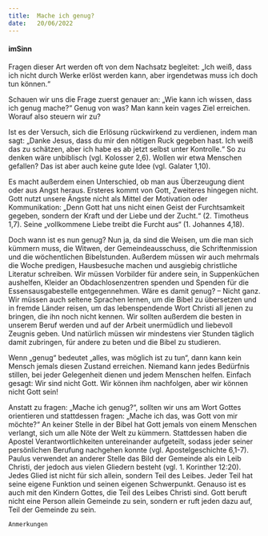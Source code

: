 ```yaml
---
title:  Mache ich genug?
date:   20/06/2022
---
```


#### imSinn

Fragen dieser Art werden oft von dem Nachsatz begleitet: „Ich weiß, dass ich nicht durch Werke erlöst werden kann, aber irgendetwas muss ich doch tun können.“

Schauen wir uns die Frage zuerst genauer an: „Wie kann ich wissen, dass ich genug mache?“ Genug von was? Man kann kein vages Ziel erreichen. Worauf also steuern wir zu?

Ist es der Versuch, sich die Erlösung rückwirkend zu verdienen, indem man sagt: „Danke Jesus, dass du mir den nötigen Ruck gegeben hast. Ich weiß das zu schätzen, aber ich habe es ab jetzt selbst unter Kontrolle.“ So zu denken wäre unbiblisch (vgl. Kolosser 2,6). Wollen wir etwa Menschen gefallen? Das ist aber auch keine gute Idee (vgl. Galater 1,10).

Es macht außerdem einen Unterschied, ob man aus Überzeugung dient oder aus Angst heraus. Ersteres kommt von Gott, Zweiteres hingegen nicht. Gott nutzt unsere Ängste nicht als Mittel der Motivation oder Kommunikation: „Denn Gott hat uns nicht einen Geist der Furchtsamkeit gegeben, sondern der Kraft und der Liebe und der Zucht.“ (2. Timotheus 1,7). Seine „vollkommene Liebe treibt die Furcht aus“ (1. Johannes 4,18).

Doch wann ist es nun genug? Nun ja, da sind die Weisen, um die man sich kümmern muss, die Witwen, der Gemeindeausschuss, die Schriftenmission und die wöchentlichen Bibelstunden. Außerdem müssen wir auch mehrmals die Woche predigen, Hausbesuche machen und ausgiebig christliche Literatur schreiben. Wir müssen Vorbilder für andere sein, in Suppenküchen aushelfen, Kleider an Obdachlosenzentren spenden und Spenden für die Essensausgabestelle entgegennehmen. Wäre es damit genug? – Nicht ganz. Wir müssen auch seltene Sprachen lernen, um die Bibel zu übersetzen und in fremde Länder reisen, um das lebenspendende Wort Christi all jenen zu bringen, die ihn noch nicht kennen. Wir sollten außerdem die besten in unserem Beruf werden und auf der Arbeit unermüdlich und liebevoll Zeugnis geben. Und natürlich müssen wir mindestens vier Stunden täglich damit zubringen, für andere zu beten und die Bibel zu studieren.

Wenn „genug“ bedeutet „alles, was möglich ist zu tun“, dann kann kein Mensch jemals diesen Zustand erreichen. Niemand kann jedes Bedürfnis stillen, bei jeder Gelegenheit dienen und jedem Menschen helfen. Einfach gesagt: Wir sind nicht Gott. Wir können ihm nachfolgen, aber wir können nicht Gott sein!

Anstatt zu fragen: „Mache ich genug?“, sollten wir uns am Wort Gottes orientieren und stattdessen fragen: „Mache ich das, was Gott von mir möchte?“ An keiner Stelle in der Bibel hat Gott jemals von einem Menschen verlangt, sich um alle Nöte der Welt zu kümmern. Stattdessen haben die Apostel Verantwortlichkeiten untereinander aufgeteilt, sodass jeder seiner persönlichen Berufung nachgehen konnte (vgl. Apostelgeschichte 6,1-7). Paulus verwendet an anderer Stelle das Bild der Gemeinde als ein Leib Christi, der jedoch aus vielen Gliedern besteht (vgl. 1. Korinther 12:20). Jedes Glied ist nicht für sich allein, sondern Teil des Leibes. Jeder Teil hat seine eigene Funktion und seinen eigenen Schwerpunkt. Genauso ist es auch mit den Kindern Gottes, die Teil des Leibes Christi sind. Gott beruft nicht eine Person allein Gemeinde zu sein, sondern er ruft jeden dazu auf, Teil der Gemeinde zu sein.


`Anmerkungen`
